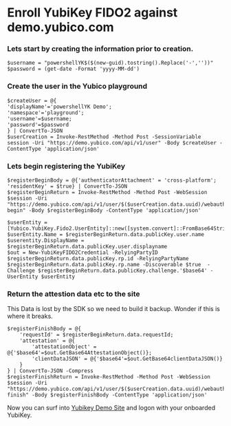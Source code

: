 # Enroll YubiKey FIDO2 against demo.yubico.com

### Lets start by creating the information prior to creation.
```pwsh
$username = "powershellYK$($(new-guid).tostring().Replace('-',''))"
$password = (get-date -Format 'yyyy-MM-dd')
```

### Create the user in the Yubico playground
```pwsh
$createUser = @{
'displayName'='powershellYK Demo';
'namespace'='playground';
'username'=$username;
'password'=$password
} | ConvertTo-JSON
$userCreation = Invoke-RestMethod -Method Post -SessionVariable session -Uri "https://demo.yubico.com/api/v1/user" -Body $createUser -ContentType 'application/json'
```

### Lets begin registering the YubiKey
```pwsh
$registerBeginBody = @{'authenticatorAttachment' = 'cross-platform'; 'residentKey' = $true} | ConvertTo-JSON
$registerBeginReturn = Invoke-RestMethod -Method Post -WebSession $session -Uri "https://demo.yubico.com/api/v1/user/$($userCreation.data.uuid)/webauthn/register-begin" -Body $registerBeginBody -ContentType 'application/json'

$userEntity = [Yubico.YubiKey.Fido2.UserEntity]::new([system.convert]::FromBase64String($registerBeginReturn.data.publicKey.user.id.'$base64'))
$userEntity.Name = $registerBeginReturn.data.publicKey.user.name
$userentity.DisplayName = $registerBeginReturn.data.publicKey.user.displayname
$out = New-YubiKeyFIDO2Credential -RelyingPartyID $registerBeginReturn.data.publicKey.rp.id -RelyingPartyName $registerBeginReturn.data.publicKey.rp.name -Discoverable $true  -Challenge $registerBeginReturn.data.publicKey.challenge.'$base64' -UserEntity $userEntity
```

### Return the attestion data etc to the site
This Data is lost by the SDK so we need to build it backup. Wonder if this is where it breaks.
```pwsh
$registerFinishBody = @{
    'requestId' = $registerBeginReturn.data.requestId;
    'attestation' = @{
        'attestationObject' = @{'$base64'=$out.GetBase64AttestationObject()};
        'clientDataJSON' = @{'$base64'=$out.GetBase64clientDataJSON()}
    }
} | ConvertTo-JSON -Compress
$registerFinishReturn = Invoke-RestMethod -Method Post -WebSession $session -Uri "https://demo.yubico.com/api/v1/user/$($userCreation.data.uuid)/webauthn/register-finish" -Body $registerFinishBody -ContentType 'application/json'
```

Now you can surf into [Yubikey Demo Site](https://demo.yubico.com/) and logon with your onboarded YubiKey.

